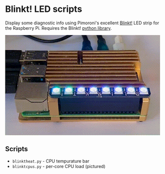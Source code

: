 # Blinkt! LED scripts

Display some diagnostic info using Pimoroni's excellent [Blinkt!](https://shop.pimoroni.com/products/blinkt) LED strip for the Raspberry Pi. Requires the Blinkt! [python library](https://github.com/pimoroni/blinkt).

![Blinking LEDs](blinktenlights.gif)

## Scripts

* `blinktheat.py` - CPU tempurature bar
* `blinktcpus.py` - per-core CPU load (pictured) 